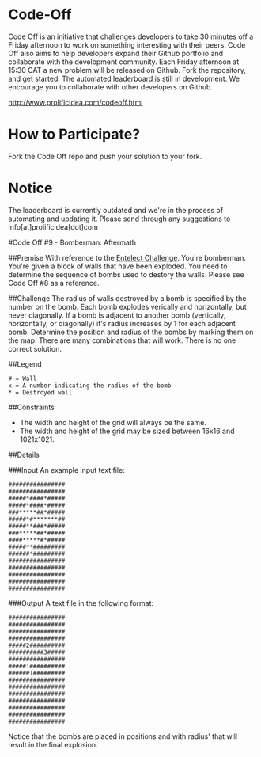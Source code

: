 # Code-Off
Code Off is an initiative that challenges developers to take 30 minutes off a Friday afternoon to work on something interesting with their peers. Code Off also aims to help developers expand their Github portfolio and collaborate with the development community. Each Friday afternoon at 15:30 CAT a new problem will be released on Github. Fork the repository, and get started.
The automated leaderboard is still in development. We encourage you to collaborate with other developers on Github.

http://www.prolificidea.com/codeoff.html

# How to Participate?
Fork the Code Off repo and push your solution to your fork.

# Notice
The leaderboard is currently outdated and we're in the process of automating and updating it.
Please send through any suggestions to info[at]prolificidea[dot]com

#Code Off #9 - Bomberman: Aftermath

##Premise
With reference to the [Entelect Challenge](http://challenge.entelect.co.za).
You're bomberman. You're given a block of walls that have been exploded. You need to determine the sequence of bombs used to destory the walls.
Please see Code Off #8 as a reference.

##Challenge
The radius of walls destroyed by a bomb is specified by the number on the bomb. Each bomb explodes verically and horizontally, but never diagonally. If a bomb is adjacent to another bomb (vertically, horizontally, or diagonally) it's radius increases by 1 for each adjacent bomb.
Determine the position and radius of the bombs by marking them on the map.
There are many combinations that will work. There is no one correct solution.

##Legend
```
# = Wall
x = A number indicating the radius of the bomb
* = Destroyed wall
```
##Constraints
* The width and height of the grid will always be the same.
* The width and height of the grid may be sized between 16x16 and 1021x1021.

##Details

###Input
An example input text file:

```
################
################
#####*####*#####
#####*####*#####
###*****##*#####
#####*#*******##
#####**###*#####
###*****##*#####
####*****#*#####
#####**#########
######*#########
################
################
################
################
################
```

###Output
A text file in the following format:

```
################
################
################
################
#####2##########
##########3#####
################
#####1##########
######1#########
################
################
################
################
################
################
################
```
Notice that the bombs are placed in positions and with radius' that will result in the final explosion.
